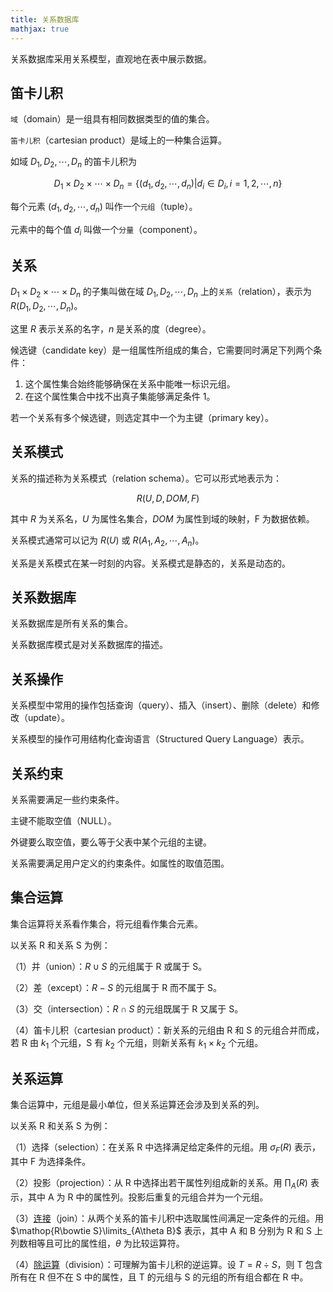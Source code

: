 ```yaml
---
title: 关系数据库
mathjax: true
---
```


关系数据库采用关系模型，直观地在表中展示数据。

## 笛卡儿积

`域`（domain）是一组具有相同数据类型的值的集合。

`笛卡儿积`（cartesian product）是域上的一种集合运算。

如域 $D_1, D_2, \cdots,D_n$ 的笛卡儿积为

$$
D_1\times D_2\times\cdots\times D_n = \{(d_1, d_2,\cdots,d_n)|d_i\in D_i,i=1,2,\cdots, n\}
$$

每个元素 $(d_1, d_2,\cdots,d_n)$ 叫作一个`元组`（tuple）。

元素中的每个值 $d_i$ 叫做一个`分量`（component）。

## 关系

$D_1\times D_2\times\cdots\times D_n$ 的子集叫做在域 $D_1,D_2,\cdots, D_n$ 上的`关系`（relation），表示为 $R(D_1, D_2, \cdots, D_n)$。

这里 $R$ 表示关系的名字，$n$ 是关系的度（degree）。

候选键（candidate key）是一组属性所组成的集合，它需要同时满足下列两个条件：

1. 这个属性集合始终能够确保在关系中能唯一标识元组。
2. 在这个属性集合中找不出真子集能够满足条件 1。

若一个关系有多个候选键，则选定其中一个为主键（primary key）。

## 关系模式

关系的描述称为关系模式（relation schema）。它可以形式地表示为：

$$
R(U,D,DOM,F)
$$

其中 $R$ 为关系名，$U$ 为属性名集合，$DOM$ 为属性到域的映射，F 为数据依赖。

关系模式通常可以记为 $R(U)$ 或 $R(A_1, A_2, \cdots, A_n)$。

关系是关系模式在某一时刻的内容。关系模式是静态的，关系是动态的。

## 关系数据库

关系数据库是所有关系的集合。

关系数据库模式是对关系数据库的描述。

## 关系操作

关系模型中常用的操作包括查询（query）、插入（insert）、删除（delete）和修改（update）。

关系模型的操作可用结构化查询语言（Structured Query Language）表示。

## 关系约束

关系需要满足一些约束条件。

主键不能取空值（NULL）。

外键要么取空值，要么等于父表中某个元组的主键。

关系需要满足用户定义的约束条件。如属性的取值范围。

## 集合运算

集合运算将关系看作集合，将元组看作集合元素。

以关系 R 和关系 S 为例：

（1）并（union）：$R\cup S$ 的元组属于 R 或属于 S。

（2）差（except）：$R-S$ 的元组属于 R 而不属于 S。

（3）交（intersection）：$R\cap S$ 的元组既属于 R 又属于 S。

（4）笛卡儿积（cartesian product）：新关系的元组由 R 和 S 的元组合并而成，若 R 由 $k_1$ 个元组，S 有 $k_2$ 个元组，则新关系有 $k_1\times k_2$ 个元组。

## 关系运算

集合运算中，元组是最小单位，但关系运算还会涉及到关系的列。

以关系 R 和关系 S 为例：

（1）选择（selection）：在关系 R 中选择满足给定条件的元组。用 $\sigma_F(R)$ 表示，其中 F 为选择条件。

（2）投影（projection）：从 R 中选择出若干属性列组成新的关系。用 $\prod_A(R)$ 表示，其中 A 为 R 中的属性列。投影后重复的元组合并为一个元组。

（3）[连接](join)（join）：从两个关系的笛卡儿积中选取属性间满足一定条件的元组。用 $\mathop{R\bowtie S}\limits_{A\theta B}$ 表示，其中 A 和 B 分别为 R 和 S 上列数相等且可比的属性组，$\theta$ 为比较运算符。

（4）[除运算](division)（division）：可理解为笛卡儿积的逆运算。设 $T = R \div S$，则 T 包含所有在 R 但不在 S 中的属性，且 T 的元组与 S 的元组的所有组合都在 R 中。